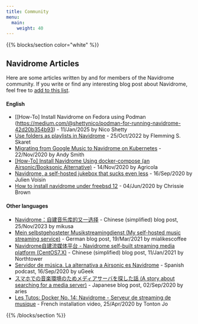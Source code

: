 ```yaml
---
title: Community
menu:
  main:
    weight: 40
---
```


{{% blocks/section color="white" %}}

## Navidrome Articles
Here are some articles written by and for members of the Navidrome community. If you write or find any interesting blog post about Navidrome, feel free to [add to this list](https://github.com/navidrome/website/edit/master/content/en/community/_index.md).

<!-- Please add new entries in reverse chronological order -->
#### English

* [[How-To] Install Navidrome on Fedora using Podman (https://medium.com/@shettynico/podman-for-running-navidrome-42d20b354b93) - 11/Jan/2025 by Nico Shetty
* [Use folders as playlists in Navidrome](https://flemmingss.com/use-folders-as-playlists-in-navidrome/) - 25/Oct/2022 by Flemming S. Skaret
* [Migrating from Google Music to Navidrome on Kubernetes](https://andrewmichaelsmith.com/2020/11/migrating-from-google-music-to-navidrome-on-kubernetes/) - 22/Nov/2020 by Andy Smith
* [[How-To] Install Navidrome Using docker-compose (an Airsonic/Booksonic Alternative)](https://forum.openmediavault.org/index.php?thread/36635-how-to-install-navidrome-using-docker-compose-an-airsonic-booksonic-alternative/) - 14/Nov/2020 by Agricola
* [Navidrome, a self-hosted jukebox that sucks even less](https://dustri.org/b/navidrome-a-self-hosted-jukebox-that-sucks-even-less.html) - 16/Sep/2020 by Julien Voisin
* [How to install navidrome under freebsd 12](https://www.x-tra-designs.org/metallum/installing-navidrome-under-freebsd-12.html) - 04/Jun/2020 by Chrissie Brown

#### Other languages

* [Navidrome：自建音乐库的又一选择](https://www.himiku.com/archives/navidrome.html) - Chinese (simplified) blog post, 25/Nov/2023 by mikusa
* [Mein selbstgehosteter Musikstreamingdienst (My self-hosted music streaming service)](https://mialikescoffee.com/musicstreaming-mit-navidrome/) - German blog post, 19/Mar/2021 by mialikescoffee
* [Navidrome自建流媒体平台 - Navidrome self-built streaming media platform (CentOS7.X)](https://blog.northtower.top/index.php/archives/12/) - Chinese (simplified) blog post, 11/Jan/2021 by Northtower
* [Servidor de música. La alternativa a Airsonic es Navidrome](https://ugeek.github.io/post/2020-09-17-servidor-de-musica-la-alternativa-a-airsonic-es-navidrome-.html?utm_source=feedburner&utm_medium=feed&utm_campaign=Feed%3A+ugeek+%28uGeek%29&utm_content=FeedBurner) - Spanish podcast, 16/Sep/2020 by uGeek
* [スマホでの音楽環境のためメディアサーバを探した話 (A story about searching for a media server)](https://blog.asterism.xyz/posts/2020-09-02/) - Japanese blog post, 02/Sep/2020 by aries
* [Les Tutos: Docker No. 14: Navidrome - Serveur de streaming de musique](https://www.youtube.com/watch?v=FJ0pFRPdVjs) - French installation video, 25/Apr/2020 by Tonton Jo

{{% /blocks/section %}}
